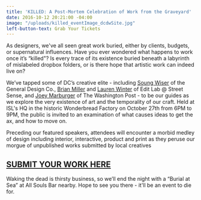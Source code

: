 ```yaml
---
title: 'KILLED: A Post-Mortem Celebration of Work from the Graveyard'
date: 2016-10-12 20:21:00 -04:00
image: "/uploads/killed_eventImage_dcdwSite.jpg"
left-button-text: Grab Your Tickets
---
```


As designers, we've all seen great work buried, either by clients, budgets, or supernatural influences. Have you ever wondered what happens to work once it’s “killed"? Is every trace of its existence buried beneath a labyrinth of mislabeled dropbox folders, or is there hope that artistic work can indeed live on?

We’ve tapped some of DC’s creative elite - including [Soung Wiser](http://generaldesignco.com/general/) of the General Design Co., [Brian Miller](http://www.streetsense.com/team/brian-2) and [Lauren Winter](http://www.streetsense.com/team/lauren) of Edit Lab @ Street Sense, and [Joey Marburger](http://joseph-jam.es/bio.php) of The Washington Post -  to be our guides as we explore the very existence of art and the temporality of our craft. Held at ISL's HQ in the historic Wonderbread Factory on October 27th from 6PM to 9PM, the public is invited to an examination of what causes ideas to get the ax, and how to move on.

Preceding our featured speakers, attendees will encounter a morbid medley of design including interior, interactive, product and print as they peruse our morgue of unpublished works submitted by local creatives 

## [SUBMIT YOUR WORK HERE](https://docs.google.com/forms/d/e/1FAIpQLSdMKrw28TXh5QZpdwCjkREGgr1dc5X2Io8PEyekdWMLtIoS3A/viewform?c=0&w=1)

Waking the dead is thirsty business, so we’ll end the night with a “Burial at Sea” at All Souls Bar nearby. Hope to see you there - it'll be an event to die for.